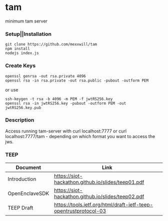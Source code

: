 # tam
minimum tam server

### Setup||Installation

```ssh 
git clone https://github.com/mexxwill/tam
npm install
nodejs index.js
```

### Create Keys

```ssh
openssl genrsa -out rsa.private 4096
openssl rsa -in rsa.private -out rsa.public -pubout -outform PEM 
```
or use
```ssh
ssh-keygen -t rsa -b 4096 -m PEM -f jwtRS256.key
openssl rsa -in jwtRS256.key -pubout -outform PEM -out jwtRS256.key.pub
```

### Description

Access running tam-server with curl localhost:7777 or curl localhost:7777/tam - depending on which format you want to access the jws.

### TEEP

| Document | Link |
| ------ | ------ |
|Introduction|https://siot-hackathon.github.io/slides/teep01.pdf|
|OpenEnclaveSDK|https://siot-hackathon.github.io/slides/teep02.pdf|
|TEEP Draft|https://tools.ietf.org/html/draft-ietf-teep-opentrustprotocol-03|
